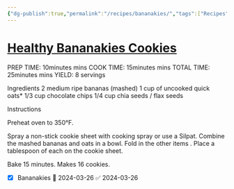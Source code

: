 ```yaml
---
{"dg-publish":true,"permalink":"/recipes/bananakies/","tags":["Recipes"],"created":"2024-03-01T17:15:00","updated":"2024-03-01 17:15"}
---
```


# [Healthy Bananakies Cookies](https://www.skinnytaste.com/healthy-cookies/#recipe) 

PREP TIME:
10minutes mins
COOK TIME:
15minutes mins
TOTAL TIME:
25minutes mins
YIELD: 8 servings

Ingredients
2 medium ripe bananas (mashed)
1 cup of uncooked quick oats*
1/3 cup chocolate chips
1/4 cup chia seeds / flax seeds

Instructions

Preheat oven to 350°F.  


Spray a non-stick cookie sheet with cooking spray or use a Silpat.
Combine the mashed bananas and oats in a bowl. Fold in the other items
.
Place a tablespoon of each on the cookie sheet.

Bake 15 minutes. Makes 16 cookies.


- [x] Bananakies 🛫 2024-03-26 ✅ 2024-03-26


